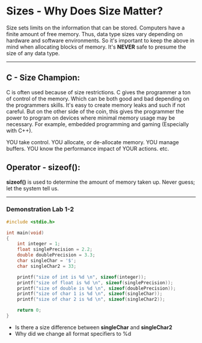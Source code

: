 # Sizes - Why Does Size Matter?

Size sets limits on the information that can be stored. Computers have a finite amount of free memory. Thus, data type sizes vary depending on hardware and software environments. So it's important to keep the above in mind when allocating blocks of memory. It's **NEVER** safe to presume the size of any data type.

---
## C - Size Champion:

C is often used because of size restrictions. C gives the programmer a ton of control of the memory. Which can be both good and bad depending on the programmers skills. It's easy to create memory leaks and such if not careful. But on the other side of the coin, this gives the programmer the power to program on devices where minimal memory usage may be necessary. For example, embedded programming and gaming \(Especially with C++\).

YOU take control. YOU allocate, or de-allocate memory. YOU manage buffers. YOU know the performance impact of YOUR actions. etc.

## Operator - sizeof():
**sizeof()** is used to determine the amount of memory taken up. Never guess; let the system tell us.

---
### Demonstration Lab 1-2

```c
#include <stdio.h>

int main(void)
{
    int integer = 1;
    float singlePrecision = 2.2;
    double doublePrecision = 3.3;
    char singleChar = '$';
    char singleChar2 = 33;

    printf("size of int is %d \n", sizeof(integer));
    printf("size of float is %d \n", sizeof(singlePrecision));
    printf("size of double is %d \n", sizeof(doublePrecision));
    printf("size of char 1 is %d \n", sizeof(singleChar));
    printf("size of char 2 is %d \n", sizeof(singleChar2));

    return 0;
}
```

* Is there a size difference between **singleChar** and **singleChar2**
* Why did we change all format specifiers to %d



